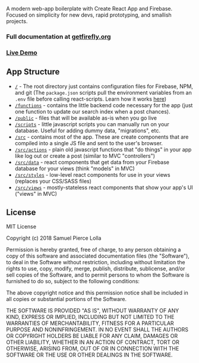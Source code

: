 A modern web-app boilerplate with Create React App and Firebase. Focused on simplicity for new devs, rapid prototyping, and smallish projects.

### **Full documentation at [getfirefly.org](https://getfirefly.org)**

### **[Live Demo](https://demo.getfirefly.org)**


## App Structure

- [`/`](https://github.com/sampl/firefly/tree/master) - The root directory just contains configuration files for Firebase, NPM, and git (The `package.json` scripts pull the environment variables from an `.env` file
before calling react-scripts. Learn how it works [here](https://medium.com/@tacomanator/environments-with-create-react-app-7b645312c09d))
- [`/functions`](https://github.com/sampl/firefly/tree/master/functions) - contains the little backend code necessary for the app (just one function to update our search index when a post chances).
- [`/public`](https://github.com/sampl/firefly/tree/master/public) - files that will be available as-is when you go live
- [`/scripts`](https://github.com/sampl/firefly/tree/master/scripts) - little javascript scripts you can manually run on your database. Useful for adding dummy data, "migrations", etc.
- [`/src`](https://github.com/sampl/firefly/tree/master/src) - contains most of the app. These are create components that are compiled into a single JS file and sent to the user's browser.
- [`/src/actions`](https://github.com/sampl/firefly/tree/master/src/actions) - plain old javascript functions that "do things" in your app like log out or create a post (similar to MVC "controllers")
- [`/src/data`](https://github.com/sampl/firefly/tree/master/src/data) - react components that get data from your Firebase database for your views (think "models" in MVC)
- [`/src/styles`](https://github.com/sampl/firefly/tree/master/src/styles) - low-level react components for use in your views (replaces your CSS/SASS files)
- [`/src/views`](https://github.com/sampl/firefly/tree/master/src/views) - mostly-stateless react components that show your app's UI ("views" in MVC)


## License

MIT License

Copyright (c) 2018 Samuel Pierce Lolla

Permission is hereby granted, free of charge, to any person obtaining a copy
of this software and associated documentation files (the "Software"), to deal
in the Software without restriction, including without limitation the rights
to use, copy, modify, merge, publish, distribute, sublicense, and/or sell
copies of the Software, and to permit persons to whom the Software is
furnished to do so, subject to the following conditions:

The above copyright notice and this permission notice shall be included in all
copies or substantial portions of the Software.

THE SOFTWARE IS PROVIDED "AS IS", WITHOUT WARRANTY OF ANY KIND, EXPRESS OR
IMPLIED, INCLUDING BUT NOT LIMITED TO THE WARRANTIES OF MERCHANTABILITY,
FITNESS FOR A PARTICULAR PURPOSE AND NONINFRINGEMENT. IN NO EVENT SHALL THE
AUTHORS OR COPYRIGHT HOLDERS BE LIABLE FOR ANY CLAIM, DAMAGES OR OTHER
LIABILITY, WHETHER IN AN ACTION OF CONTRACT, TORT OR OTHERWISE, ARISING FROM,
OUT OF OR IN CONNECTION WITH THE SOFTWARE OR THE USE OR OTHER DEALINGS IN THE
SOFTWARE.

